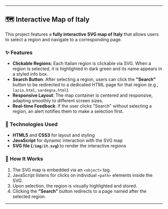 

---

## 🗺️ Interactive Map of Italy

This project features a **fully interactive SVG map of Italy** that allows users to select a region and navigate to a corresponding page.

### ✨ Features

- **Clickable Regions**: Each Italian region is clickable via SVG. When a region is selected, it is highlighted in dark green and its name appears in a styled info box.
- **Search Button**: After selecting a region, users can click the **"Search"** button to be redirected to a dedicated HTML page for that region (e.g., `lazio.html`, `sardegna.html`).
- **Responsive Layout**: The map container is centered and responsive, adapting smoothly to different screen sizes.
- **Real-time Feedback**: If the user clicks "Search" without selecting a region, an alert notifies them to make a selection first.

### 🧩 Technologies Used

- **HTML5** and **CSS3** for layout and styling
- **JavaScript** for dynamic interaction with the SVG map
- **SVG file (`/img/it.svg`)** to render the interactive regions

### 🧭 How It Works

1. The SVG map is embedded via an `<object>` tag.
2. JavaScript listens for clicks on individual `<path>` elements inside the SVG.
3. Upon selection, the region is visually highlighted and stored.
4. Clicking the **"Search"** button redirects to a page named after the selected region.

---

